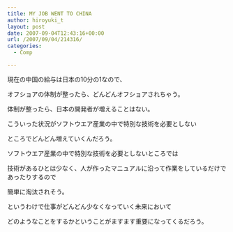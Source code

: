 ```yaml
---
title: MY JOB WENT TO CHINA
author: hiroyuki_t
layout: post
date: 2007-09-04T12:43:16+00:00
url: /2007/09/04/214316/
categories:
  - Comp

---
```

<div class="section">
  <p>
    現在の中国の給与は日本の10分の1なので、
  </p>
  
  <p>
    オフショアの体制が整ったら、どんどんオフショアされちゃう。
  </p>
  
  <p>
    体制が整ったら、日本の開発者が増えることはない。
  </p>
  
  <p>
  </p>
  
  <p>
    こういった状況がソフトウエア産業の中で特別な技術を必要としない
  </p>
  
  <p>
    ところでどんどん増えていくんだろう。
  </p>
  
  <p>
  </p>
  
  <p>
    ソフトウエア産業の中で特別な技術を必要としないところでは
  </p>
  
  <p>
    技術があるひとは少なく、人が作ったマニュアルに沿って作業をしているだけであったりするので
  </p>
  
  <p>
    簡単に淘汰されそう。
  </p>
  
  <p>
  </p>
  
  <p>
    というわけで仕事がどんどん少なくなっていく未来において
  </p>
  
  <p>
    どのようなことをするかということがますます重要になってくるだろう。
  </p>
</div>